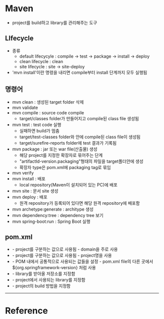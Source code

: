 # Maven

- project를 build하고 library를 관리해주는 도구

## LIfecycle

- 종류
    - default lifecycyle : compile -> test -> package -> install -> deploy
    - clean lifecycle : clean
    - site lifecycle : site -> site-deploy
- 'mvn install'이란 명령을 내리면 compile부터 install 단계까지 모두 실행됨

## 명령어

- mvn clean : 생성된 target folder 삭제
- mvn validate
- mvn compile : source code compile
    - target/classes folder가 만들어지고 compile된 class file 생성됨
- mvn test : test code 실행
    - 실패하면 build가 멈춤
    - target/test-classes folder와 안에 compile된 class file이 생성됨
    - target/surefire-reports folder에 test 결과가 기록됨
- mvn package : jar 또는 war file(산출물) 생성
    - 해당 project를 지정한 확장자로 묶어주는 단계
    - "artifactId-version.packaging"형태의 파일을 target폴더안에 생성
    - 확장자 type은 pom.xml에 packaging tag로 묶임
- mvn verify
- mvn install : 배포
    - local repository(Maven이 설치되어 있는 PC)에 배포
- mvn site : 문서 site 생성
- mvn deploy : 배포
    - 원격 repository가 등록되어 있다면 해당 원격 repository에 배포함
- mvn archetype:generate : architype 생성
- mvn dependency:tree : dependency tree 보기
- mvn spring-boot:run : Spring Boot 실행

## pom.xml

- <groupId>
    - project를 구분하는 값으로 사용됨
    - domain을 주로 사용
- <artifactId>
    - project를 구분하는 값으로 사용됨
    - project명을 사용
- <properties>
    - POM 내에서 공통적으로 사용되는 값들을 설정
    - pom.xml file의 다른 곳에서 ${org.springframework-version} 처럼 사용
- <repositories>
    - library를 받아올 저장소를 지정함
- <dependencies>
    - project에서 사용되는 library를 지정함
- <build>
    - project의 build 방법을 지정함

---

# Reference

